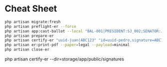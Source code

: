 # Cheat Sheet
```bash
php artisan migrate:fresh
php artisan preflight-er --force
php artisan app:cast-ballot --local "BAL-001|PRESIDENT:SJ_002;SENATOR:JD_001,JL_004"
php artisan prepare-er
php artisan certify-er "uuid-juan|ABC123" "id=uuid-pedro,signature=ABC123" "id=uuid-maria,signature=ABC123"
php artisan er:print-pdf --paper=legal --payload=minimal  
php artisan close-er
```

php artisan certify-er --dir=storage/app/public/signatures
